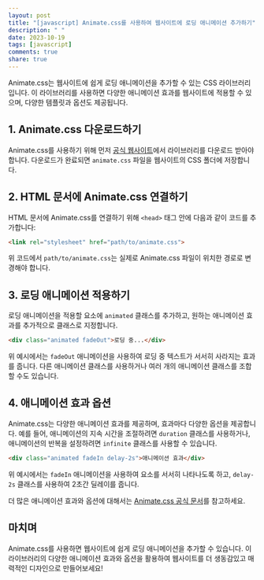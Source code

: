 ```yaml
---
layout: post
title: "[javascript] Animate.css를 사용하여 웹사이트에 로딩 애니메이션 추가하기"
description: " "
date: 2023-10-19
tags: [javascript]
comments: true
share: true
---
```


Animate.css는 웹사이트에 쉽게 로딩 애니메이션을 추가할 수 있는 CSS 라이브러리입니다. 이 라이브러리를 사용하면 다양한 애니메이션 효과를 웹사이트에 적용할 수 있으며, 다양한 템플릿과 옵션도 제공됩니다.

## 1. Animate.css 다운로드하기

Animate.css를 사용하기 위해 먼저 [공식 웹사이트](https://animate.style/)에서 라이브러리를 다운로드 받아야 합니다. 다운로드가 완료되면 `animate.css` 파일을 웹사이트의 CSS 폴더에 저장합니다.

## 2. HTML 문서에 Animate.css 연결하기

HTML 문서에 Animate.css를 연결하기 위해 `<head>` 태그 안에 다음과 같이 코드를 추가합니다:

```html
<link rel="stylesheet" href="path/to/animate.css">
```

위 코드에서 `path/to/animate.css`는 실제로 Animate.css 파일이 위치한 경로로 변경해야 합니다.

## 3. 로딩 애니메이션 적용하기

로딩 애니메이션을 적용할 요소에 `animated` 클래스를 추가하고, 원하는 애니메이션 효과를 추가적으로 클래스로 지정합니다.

```html
<div class="animated fadeOut">로딩 중...</div>
```

위 예시에서는 `fadeOut` 애니메이션을 사용하여 로딩 중 텍스트가 서서히 사라지는 효과를 줍니다. 다른 애니메이션 클래스를 사용하거나 여러 개의 애니메이션 클래스를 조합할 수도 있습니다.

## 4. 애니메이션 효과 옵션

Animate.css는 다양한 애니메이션 효과를 제공하며, 효과마다 다양한 옵션을 제공합니다. 예를 들어, 애니메이션의 지속 시간을 조절하려면 `duration` 클래스를 사용하거나, 애니메이션의 반복을 설정하려면 `infinite` 클래스를 사용할 수 있습니다.

```html
<div class="animated fadeIn delay-2s">애니메이션 효과</div>
```

위 예시에서는 `fadeIn` 애니메이션을 사용하여 요소를 서서히 나타나도록 하고, `delay-2s` 클래스를 사용하여 2초간 딜레이를 줍니다.

더 많은 애니메이션 효과와 옵션에 대해서는 [Animate.css 공식 문서](https://animate.style/)를 참고하세요.

## 마치며

Animate.css를 사용하면 웹사이트에 쉽게 로딩 애니메이션을 추가할 수 있습니다. 이 라이브러리의 다양한 애니메이션 효과와 옵션을 활용하여 웹사이트를 더 생동감있고 매력적인 디자인으로 만들어보세요!
